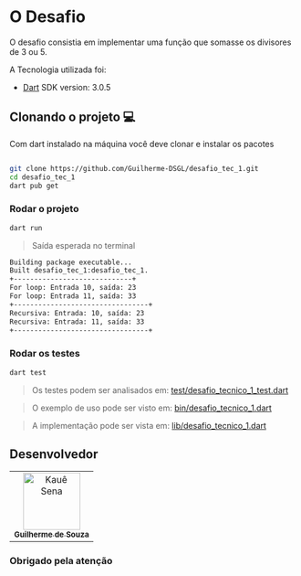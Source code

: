 # O Desafio

O desafio consistia em implementar uma função que somasse os divisores de 3 ou 5.

A Tecnologia utilizada foi:

- [Dart](https://dart.dev/get-dart) SDK version: 3.0.5

## Clonando o projeto 💻

Com dart instalado na máquina você deve clonar e instalar os pacotes

```bash

git clone https://github.com/Guilherme-DSGL/desafio_tec_1.git
cd desafio_tec_1
dart pub get
```

### Rodar o projeto
```bash
dart run
```
> Saída esperada no terminal
```bash
Building package executable... 
Built desafio_tec_1:desafio_tec_1.
+-----------------------------+
For loop: Entrada 10, saída: 23
For loop: Entrada 11, saída: 33
+---------------------------------+
Recursiva: Entrada: 10, saída: 23
Recursiva: Entrada: 11, saída: 33
+---------------------------------+
```
### Rodar os testes
```bash
dart test
```
> Os testes podem ser analisados em:
[
test/desafio_tecnico_1_test.dart](https://github.com/Guilherme-DSGL/desafio_tec_1/blob/main/test/desafio_tec_1_test.dart)

> O exemplo de uso pode ser visto em: [bin/desafio_tecnico_1.dart](https://github.com/Guilherme-DSGL/desafio_tec_1/blob/main/bin/desafio_tec_1.dart)

> A implementação pode ser vista em: [lib/desafio_tecnico_1.dart](https://github.com/Guilherme-DSGL/desafio_tec_1/blob/main/lib/desafio_tec_1.dart)


## Desenvolvedor

<table>
  <tr>
    <td align="center">
      <a href="https://github.com/Guilherme-DSGL">
        <img src="https://avatars.githubusercontent.com/u/72310683?s=400&u=9f0ec757e6df46288a0bff579b2648b151319db7&v=4" width="100px;" alt="Kauê Sena"/><br>
        <sub>
          <b>Guilherme de Souza</b>
        </sub>
      </a>
    </td>
  </tr>
</table>

### Obrigado pela atenção
